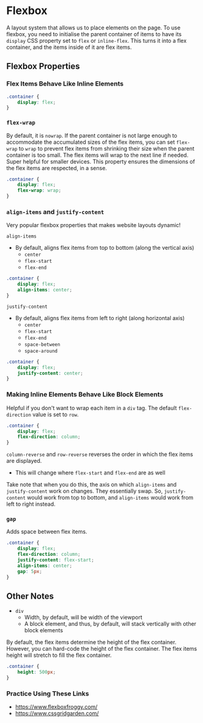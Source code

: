 # Flexbox
A layout system that allows us to place elements on the page. To use flexbox, you need to initialise the parent container of items to have its `display` CSS property set to `flex` or `inline-flex`. This turns it into a flex container, and the items inside of it are flex items.

## Flexbox Properties
### Flex Items Behave Like Inline Elements
```CSS
.container {
    display: flex;
}
```
### `flex-wrap`
By default, it is `nowrap`. If the parent container is not large enough to accommodate the accumulated sizes of the flex items, you can set `flex-wrap` to `wrap` to prevent flex items from shrinking their size when the parent container is too small. The flex items will wrap to the next line if needed. Super helpful for smaller devices. This property ensures the dimensions of the flex items are respected, in a sense.
```CSS
.container {
    display: flex;
    flex-wrap: wrap;
}
```

### `align-items` and `justify-content`
Very popular flexbox properties that makes website layouts dynamic!

`align-items`
- By default, aligns flex items from top to bottom (along the vertical axis)
    - `center`
    - `flex-start`
    - `flex-end`

```CSS
.container {
    display: flex;
    align-items: center;
}
```

`justify-content`
- By default, aligns flex items from left to right (along horizontal axis)
    - `center`
    - `flex-start`
    - `flex-end`
    - `space-between`
    - `space-around`

```CSS
.container {
    display: flex;
    justify-content: center;
}
```

### Making Inline Elements Behave Like Block Elements
Helpful if you don't want to wrap each item in a `div` tag. The default `flex-direction` value is set to `row`.
```CSS
.container {
    display: flex;
    flex-direction: column;
}
```
`column-reverse` and `row-reverse` reverses the order in which the flex items are displayed.
- This will change where `flex-start` and `flex-end` are as well

Take note that when you do this, the axis on which `align-items` and `justify-content` work on changes. They essentially swap. So, `justify-content` would work from top to bottom, and `align-items` would work from left to right instead.

### `gap`
Adds space between flex items.
```CSS
.container {
    display: flex;
    flex-direction: column;
    justify-content: flex-start;
    align-items: center;
    gap: 5px;
}
```

## Other Notes
- `div`
    - Width, by default, will be width of the viewport
    - A block element, and thus, by default, will stack vertically with other block elements

By default, the flex items determine the height of the flex container. However, you can hard-code the height of the flex container. The flex items height will stretch to fill the flex container.
```CSS
.container {
    height: 500px;
}
```

### Practice Using These Links
- https://www.flexboxfroggy.com/
- https://www.cssgridgarden.com/